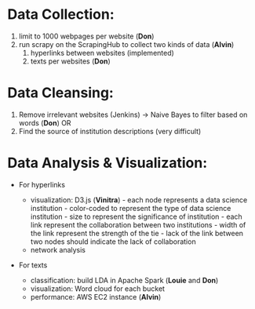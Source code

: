 
# Data Collection:

1. limit to 1000 webpages per website (**Don**)
2. run scrapy on the ScrapingHub to collect two kinds of data (**Alvin**)
    1. hyperlinks between websites (implemented)
    2. texts per websites (**Don**)

# Data Cleansing:

1. Remove irrelevant websites (Jenkins) -> Naive Bayes to filter based on words (**Don**)
OR
2. Find the source of institution descriptions (very difficult) 

# Data Analysis & Visualization:

- For hyperlinks
    - visualization: D3.js (**Vinitra**)
          - each node represents a data science institution
            - color-coded to represent the type of data science institution
            - size to represent the significance of institution
          - each link represent the collaboration between two institutions 
            - width of the link represent the strength of the tie 
            - lack of the link between two nodes should indicate the lack of collaboration
    - network analysis

- For texts
    - classification: build LDA in Apache Spark (**Louie** and **Don**)
    - visualization: Word cloud for each bucket 
    - performance: AWS EC2 instance (**Alvin**)




